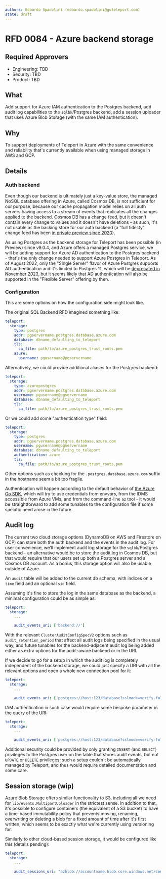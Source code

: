 ```yaml
---
authors: Edoardo Spadolini (edoardo.spadolini@goteleport.com)
state: draft
---
```


# RFD 0084 - Azure backend storage

## Required Approvers
* Engineering: TBD
* Security: TBD
* Product: TBD

## What

Add support for Azure IAM authentication to the Postgres backend, add audit log capabilities to the `sqlbk`/Postgres backend, add a session uploader that uses Azure Blob Storage (with the same IAM authentication).

## Why

To support deployments of Teleport in Azure with the same convenience and reliability that's currently available when using managed storage in AWS and GCP.

## Details

### Auth backend

Even though our backend is ultimately just a key-value store, the managed NoSQL database offering in Azure, called Cosmos DB, is not sufficient for our purpose, because our cache propagation model relies on all auth servers having access to a stream of events that replicates all the changes applied to the backend. Cosmos DB has a change feed, but it doesn't contain every change to values and it doesn't have deletions - as such, it's not usable as the backing store for our auth backend (a "full fidelity" change feed has been [in private preview since 2020](https://azure.microsoft.com/en-us/updates/change-feed-with-full-database-operations-for-azure-cosmos-db/)).

As using Postgres as the backend storage for Teleport has been possible (in Preview) since v9.0.4, and Azure offers a managed Postgres service, we will be adding support for Azure AD authentication to the Postgres backend - that's the only change needed to support Azure Postgres in Teleport. As of August 2022, only the "Single Server" flavor of Azure Postgres supports AD authentication and it's limited to Postgres 11, which will be [deprecated in November 2023](https://docs.microsoft.com/en-us/azure/postgresql/single-server/concepts-version-policy#major-version-retirement-policy), but it seems likely that AD authentication will also be supported in the "Flexible Server" offering by then.

### Configuration

This are some options on how the configuration side might look like.

The original SQL Backend RFD imagined something like:

```yaml
teleport:
  storage:
    type: postgres
    addr: pgservername.postgres.database.azure.com
    database: dbname_defaulting_to_teleport
    tls:
      ca_file: path/to/azure_postgres_trust_roots.pem
    azure:
      username: pgusername@pgservername
```

Alternatively, we could provide additional aliases for the Postgres backend:

```yaml
teleport:
  storage:
    type: azurepostgres
    addr: pgservername.postgres.database.azure.com
    username: pgusername@pgservername
    database: dbname_defaulting_to_teleport
    tls:
      ca_file: path/to/azure_postgres_trust_roots.pem
```

Or we could add some "authentication type" field:

```yaml
teleport:
  storage:
    type: postgres
    addr: pgservername.postgres.database.azure.com
    username: pgusername@pgservername
    database: dbname_defaulting_to_teleport
    authentication: azure
    tls:
      ca_file: path/to/azure_postgres_trust_roots.pem
```

Other options such as checking for the `.postgres.database.azure.com` suffix in the hostname seem a bit too fragile.

Authentication will happen according to the default behavior of [the Azure Go SDK](https://pkg.go.dev/github.com/Azure/azure-sdk-for-go/sdk/azidentity), which will try to use credentials from envvars, from the IDMS accessible from Azure VMs, and from the command-line `az` tool - it would be straightforward to add some tunables to the configuration file if some specific need arose in the future.

## Audit log

The current two cloud storage options (DynamoDB on AWS and Firestore on GCP) can store both the auth backend and the events in the audit log. For user convenience, we'll implement audit log storage for the `sqlbk`/Postgres backend - an alternative would be to store the audit log in Cosmos DB, but that would require that our users set up both a Postgres server and a Cosmos DB account. As a bonus, this storage option will also be usable outside of Azure.

An `audit` table will be added to the current db schema, with indices on a `time` field and an optional `sid` field.

Assuming it's fine to store the log in the same database as the backend, a minimal configuration could be as simple as:

```yaml
teleport:
  storage:
    ...

    audit_events_uri: ['backend://']
```

With the relevant `ClusterAuditConfigSpecV2` options such as `audit_retention_period` that affect all audit logs being specified in the usual way, and future tunables for the backend-adjacent audit log being added either as extra options for the audit-aware backend or in the URI.

If we decide to go for a setup in which the audit log is completely independent of the backend storage, we could just specify a URI with all the relevant options and open a whole new connection pool for it:

```yaml
teleport:
  storage:
    ...

    audit_events_uri: ['postgres://host:123/database?sslmode=verify-full&sslrootcert=cafile&sslcert=certfile&sslkey=keyfile']
```

IAM authentication in such case would require some bespoke parameter in the query of the URI:

```yaml
teleport:
  storage:
    ...

    audit_events_uri: ['postgres://host:123/database?sslmode=verify-full&sslrootcert=cafile&user=pgusername%40pgservername&authentication=azure']
```

Additional security could be provided by only granting `INSERT` (and `SELECT`) privileges to the Postgres user on the table that stores audit events, but not `UPDATE` or `DELETE` privileges; such a setup couldn't be automatically managed by Teleport, and thus would require detailed documentation and some care.

## Session storage (wip)

Azure Blob Storage offers similar functionality to S3, including all we need for `lib/events.MultipartUploader` in the strictest sense. In addition to that, it's possible to configure containers (the equivalent of a S3 bucket) to have a time-based immutability policy that prevents moving, renaming, overwriting or deleting a blob for a fixed amount of time after it's first written, which seems to be exactly what we're currently using versioning for.

Similarly to other cloud-based session storage, it would be configured like this (details pending):

```yaml
teleport:
  storage:
    ...

    audit_sessions_uri: "azblob://accountname.blob.core.windows.net/containername"
```
